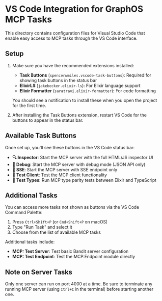 # VS Code Integration for GraphOS MCP Tasks

This directory contains configuration files for Visual Studio Code that enable easy access to MCP tasks through the VS Code interface.

## Setup

1. Make sure you have the recommended extensions installed:
   - **Task Buttons** (`spencerwmiles.vscode-task-buttons`): Required for showing task buttons in the status bar
   - **ElixirLS** (`jakebecker.elixir-ls`): For Elixir language support
   - **Elixir Formatter** (`saratravi.elixir-formatter`): For code formatting

   You should see a notification to install these when you open the project for the first time.

2. After installing the Task Buttons extension, restart VS Code for the buttons to appear in the status bar.

## Available Task Buttons

Once set up, you'll see these buttons in the VS Code status bar:

- **🔍 Inspector**: Start the MCP server with the full HTML/JS inspector UI
- **🐞 Debug**: Start the MCP server with debug mode (JSON API only)
- **📡 SSE**: Start the MCP server with SSE endpoint only
- **🧪 Test Client**: Test the MCP client functionality
- **🧩 Test Types**: Run MCP type parity tests between Elixir and TypeScript

## Additional Tasks

You can access more tasks not shown as buttons via the VS Code Command Palette:

1. Press `Ctrl+Shift+P` (or `Cmd+Shift+P` on macOS)
2. Type "Run Task" and select it
3. Choose from the list of available MCP tasks

Additional tasks include:
- **MCP: Test Server**: Test basic Bandit server configuration
- **MCP: Test Endpoint**: Test the MCP.Endpoint module directly

## Note on Server Tasks

Only one server can run on port 4000 at a time. Be sure to terminate any running MCP server (using `Ctrl+C` in the terminal) before starting another one. 